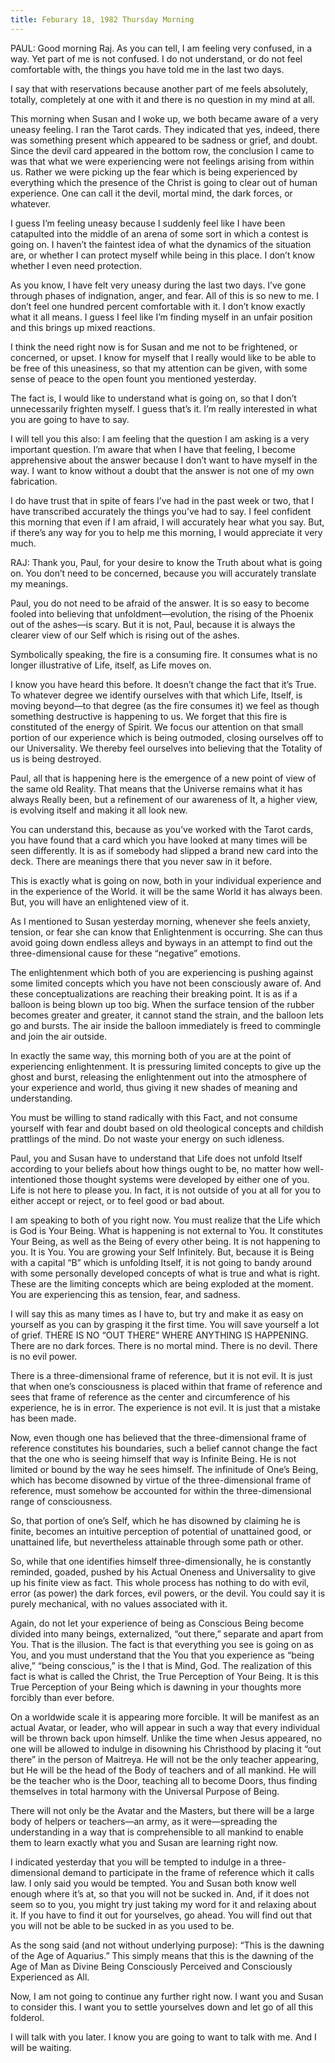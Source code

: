 ```yaml
---
title: Feburary 18, 1982 Thursday Morning
---
```


PAUL: Good morning Raj. As you can tell, I am feeling very confused, in a way.
Yet part of me is not confused. I do not understand, or do not feel comfortable
with, the things you have told me in the last two days.

I say that with reservations because another part of me feels absolutely,
totally, completely at one with it and there is no question in my mind at all.

This morning when Susan and I woke up, we both became aware of a very uneasy
feeling. I ran the Tarot cards. They indicated that yes, indeed, there was
something present which appeared to be sadness or grief, and doubt. Since the
devil card appeared in the bottom row, the conclusion I came to was that what
we were experiencing were not feelings arising from within us. Rather we were
picking up the fear which is being experienced by everything which the presence
of the Christ is going to clear out of human experience. One can call it the
devil, mortal mind, the dark forces, or whatever.

I guess I’m feeling uneasy because I suddenly feel like I have been catapulted
into the middle of an arena of some sort in which a contest is going on. I
haven’t the faintest idea of what the dynamics of the situation are, or whether
I can protect myself while being in this place. I don’t know whether I even
need protection.

As you know, I have felt very uneasy during the last two days. I’ve gone
through phases of indignation, anger, and fear. All of this is so new to me. I
don’t feel one hundred percent comfortable with it. I don’t know exactly what
it all means. I guess I feel like I’m finding myself in an unfair position and
this brings up mixed reactions.

I think the need right now is for Susan and me not to be frightened, or
concerned, or upset. I know for myself that I really would like to be able to
be free of this uneasiness, so that my attention can be given, with some sense
of peace to the open fount you mentioned yesterday.

The fact is, I would like to understand what is going on, so that I don’t
unnecessarily frighten myself. I guess that’s it. I’m really interested in what
you are going to have to say.

I will tell you this also: I am feeling that the question I am asking is a very
important question. I’m aware that when I have that feeling, I become
apprehensive about the answer because I don’t want to have myself in the way. I
want to know without a doubt that the answer is not one of my own fabrication.

I do have trust that in spite of fears I’ve had in the past week or two, that I
have transcribed accurately the things you’ve had to say. I feel confident this
morning that even if I am afraid, I will accurately hear what you say. But, if
there’s any way for you to help me this morning, I would appreciate it very
much.

RAJ: Thank you, Paul, for your desire to know the Truth about what is going on.
You don’t need to be concerned, because you will accurately translate my
meanings.

Paul, you do not need to be afraid of the answer. It is so easy to become
fooled into believing that unfoldment—evolution, the rising of the Phoenix out
of the ashes—is scary. But it is not, Paul, because it is always the clearer
view of our Self which is rising out of the ashes.

Symbolically speaking, the fire is a consuming fire. It consumes what is no
longer illustrative of Life, itself, as Life moves on.

I know you have heard this before. It doesn’t change the fact that it’s True.
To whatever degree we identify ourselves with that which Life, Itself, is
moving beyond—to that degree (as the fire consumes it) we feel as though
something destructive is happening to us. We forget that this fire is
constituted of the energy of Spirit. We focus our attention on that small
portion of our experience which is being outmoded, closing ourselves off to our
Universality. We thereby feel ourselves into believing that the Totality of us
is being destroyed.

Paul, all that is happening here is the emergence of a new point of view of the
same old Reality. That means that the Universe remains what it has always
Really been, but a refinement of our awareness of It, a higher view, is
evolving itself and making it all look new.

You can understand this, because as you’ve worked with the Tarot cards, you
have found that a card which you have looked at many times will be seen
differently. It is as if somebody had slipped a brand new card into the deck.
There are meanings there that you never saw in it before.

This is exactly what is going on now, both in your individual experience and in
the experience of the World. it will be the same World it has always been. But,
you will have an enlightened view of it.

As I mentioned to Susan yesterday morning, whenever she feels anxiety, tension,
or fear she can know that Enlightenment is occurring. She can thus avoid going
down endless alleys and byways in an attempt to find out the three-dimensional
cause for these “negative” emotions.

The enlightenment which both of you are experiencing is pushing against some
limited concepts which you have not been consciously aware of. And these
conceptualizations are reaching their breaking point. It is as if a balloon is
being blown up too big. When the surface tension of the rubber becomes greater
and greater, it cannot stand the strain, and the balloon lets go and bursts.
The air inside the balloon immediately is freed to commingle and join the air
outside.

In exactly the same way, this morning both of you are at the point of
experiencing enlightenment. It is pressuring limited concepts to give up the
ghost and burst, releasing the enlightenment out into the atmosphere of your
experience and world, thus giving it new shades of meaning and understanding.

You must be willing to stand radically with this Fact, and not consume yourself
with fear and doubt based on old theological concepts and childish prattlings
of the mind. Do not waste your energy on such idleness.

Paul, you and Susan have to understand that Life does not unfold Itself
according to your beliefs about how things ought to be, no matter how
well-intentioned those thought systems were developed by either one of you.
Life is not here to please you. In fact, it is not outside of you at all for
you to either accept or reject, or to feel good or bad about.

I am speaking to both of you right now. You must realize that the Life which is
God is Your Being. What is happening is not external to You. It constitutes
Your Being, as well as the Being of every other being. It is not happening to
you. It is You. You are growing your Self Infinitely. But, because it is Being
with a capital “B” which is unfolding Itself, it is not going to bandy around
with some personally developed concepts of what is true and what is right.
These are the limiting concepts which are being exploded at the moment. You are
experiencing this as tension, fear, and sadness.

I will say this as many times as I have to, but try and make it as easy on
yourself as you can by grasping it the first time. You will save yourself a lot
of grief. THERE IS NO “OUT THERE” WHERE ANYTHING IS HAPPENING. There are no
dark forces. There is no mortal mind. There is no devil. There is no evil
power.

There is a three-dimensional frame of reference, but it is not evil. It is just
that when one’s consciousness is placed within that frame of reference and sees
that frame of reference as the center and circumference of his experience, he
is in error. The experience is not evil. It is just that a mistake has been
made.

Now, even though one has believed that the three-dimensional frame of reference
constitutes his boundaries, such a belief cannot change the fact that the one
who is seeing himself that way is Infinite Being. He is not limited or bound by
the way he sees himself. The infinitude of One’s Being, which has become
disowned by virtue of the three-dimensional frame of reference, must somehow be
accounted for within the three-dimensional range of consciousness.

So, that portion of one’s Self, which he has disowned by claiming he is finite,
becomes an intuitive perception of potential of unattained good, or unattained
life, but nevertheless attainable through some path or other.

So, while that one identifies himself three-dimensionally, he is constantly
reminded, goaded, pushed by his Actual Oneness and Universality to give up his
finite view as fact. This whole process has nothing to do with evil, error (as
power) the dark forces, evil powers, or the devil. You could say it is purely
mechanical, with no values associated with it.

Again, do not let your experience of being as Conscious Being become divided
into many beings, externalized, “out there,” separate and apart from You. That
is the illusion. The fact is that everything you see is going on as You, and
you must understand that the You that you experience as “being alive,” “being
conscious,” is the I that is Mind, God. The realization of this fact is what is
called the Christ, the True Perception of Your Being. It is this True
Perception of your Being which is dawning in your thoughts more forcibly than
ever before.

On a worldwide scale it is appearing more forcible. It will be manifest as an
actual Avatar, or leader, who will appear in such a way that every individual
will be thrown back upon himself. Unlike the time when Jesus appeared, no one
will be allowed to indulge in disowning his Christhood by placing it “out
there” in the person of Maitreya. He will not be the only teacher appearing,
but He will be the head of the Body of teachers and of all mankind. He will be
the teacher who is the Door, teaching all to become Doors, thus finding
themselves in total harmony with the Universal Purpose of Being.

There will not only be the Avatar and the Masters, but there will be a large
body of helpers or teachers—an army, as it were—spreading the understanding in
a way that is comprehensible to all mankind to enable them to learn exactly
what you and Susan are learning right now.

I indicated yesterday that you will be tempted to indulge in a
three-dimensional demand to participate in the frame of reference which it
calls law. I only said you would be tempted. You and Susan both know well
enough where it’s at, so that you will not be sucked in. And, if it does not
seem so to you, you might try just taking my word for it and relaxing about it.
If you have to find it out for yourselves, go ahead. You will find out that you
will not be able to be sucked in as you used to be.

As the song said (and not without underlying purpose): “This is the dawning of
the Age of Aquarius.” This simply means that this is the dawning of the Age of
Man as Divine Being Consciously Perceived and Consciously Experienced as All.

Now, I am not going to continue any further right now. I want you and Susan to
consider this. I want you to settle yourselves down and let go of all this
folderol.

I will talk with you later. I know you are going to want to talk with me. And I
will be waiting.

